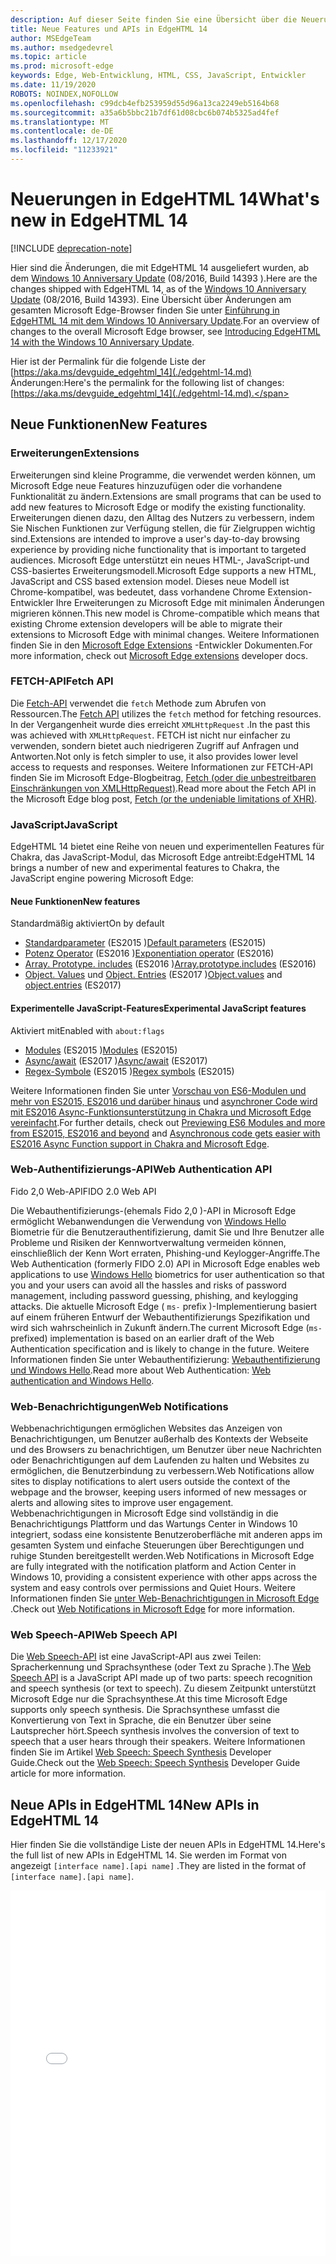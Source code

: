 ```yaml
---
description: Auf dieser Seite finden Sie eine Übersicht über die Neuerungen in EdgeHTML 14.
title: Neue Features und APIs in EdgeHTML 14
author: MSEdgeTeam
ms.author: msedgedevrel
ms.topic: article
ms.prod: microsoft-edge
keywords: Edge, Web-Entwicklung, HTML, CSS, JavaScript, Entwickler
ms.date: 11/19/2020
ROBOTS: NOINDEX,NOFOLLOW
ms.openlocfilehash: c99dcb4efb253959d55d96a13ca2249eb5164b68
ms.sourcegitcommit: a35a6b5bbc21b7df61d08cbc6b074b5325ad4fef
ms.translationtype: MT
ms.contentlocale: de-DE
ms.lasthandoff: 12/17/2020
ms.locfileid: "11233921"
---
```

# <span data-ttu-id="9e7ba-104">Neuerungen in EdgeHTML 14</span><span class="sxs-lookup"><span data-stu-id="9e7ba-104">What's new in EdgeHTML 14</span></span>  

[!INCLUDE [deprecation-note](../../includes/legacy-edge-note.md)]  

<span data-ttu-id="9e7ba-105">Hier sind die Änderungen, die mit EdgeHTML 14 ausgeliefert wurden, ab dem [Windows 10 Anniversary Update](https://blogs.windows.com/windowsexperience/2016/06/29) \(08/2016, Build 14393 \).</span><span class="sxs-lookup"><span data-stu-id="9e7ba-105">Here are the changes shipped with EdgeHTML 14, as of the [Windows 10 Anniversary Update](https://blogs.windows.com/windowsexperience/2016/06/29) \(08/2016, Build 14393\).</span></span>  <span data-ttu-id="9e7ba-106">Eine Übersicht über Änderungen am gesamten Microsoft Edge-Browser finden Sie unter [Einführung in EdgeHTML 14 mit dem Windows 10 Anniversary Update](https://blogs.windows.com/msedgedev/2016/08/04).</span><span class="sxs-lookup"><span data-stu-id="9e7ba-106">For an overview of changes to the overall Microsoft Edge browser, see [Introducing EdgeHTML 14 with the Windows 10 Anniversary Update](https://blogs.windows.com/msedgedev/2016/08/04).</span></span>  

<span data-ttu-id="9e7ba-107">Hier ist der Permalink für die folgende Liste der [https://aka.ms/devguide_edgehtml_14](./edgehtml-14.md) Änderungen:</span><span class="sxs-lookup"><span data-stu-id="9e7ba-107">Here's the permalink for the following list of changes: [https://aka.ms/devguide_edgehtml_14](./edgehtml-14.md).</span></span>  

## <span data-ttu-id="9e7ba-108">Neue Funktionen</span><span class="sxs-lookup"><span data-stu-id="9e7ba-108">New Features</span></span>  

### <span data-ttu-id="9e7ba-109">Erweiterungen</span><span class="sxs-lookup"><span data-stu-id="9e7ba-109">Extensions</span></span>  

<span data-ttu-id="9e7ba-110">Erweiterungen sind kleine Programme, die verwendet werden können, um Microsoft Edge neue Features hinzuzufügen oder die vorhandene Funktionalität zu ändern.</span><span class="sxs-lookup"><span data-stu-id="9e7ba-110">Extensions are small programs that can be used to add new features to Microsoft Edge or modify the existing functionality.</span></span>  <span data-ttu-id="9e7ba-111">Erweiterungen dienen dazu, den Alltag des Nutzers zu verbessern, indem Sie Nischen Funktionen zur Verfügung stellen, die für Zielgruppen wichtig sind.</span><span class="sxs-lookup"><span data-stu-id="9e7ba-111">Extensions are intended to improve a user's day-to-day browsing experience by providing niche functionality that is important to targeted audiences.</span></span>  <span data-ttu-id="9e7ba-112">Microsoft Edge unterstützt ein neues HTML-, JavaScript-und CSS-basiertes Erweiterungsmodell.</span><span class="sxs-lookup"><span data-stu-id="9e7ba-112">Microsoft Edge supports a new HTML, JavaScript and CSS based extension model.</span></span>  <span data-ttu-id="9e7ba-113">Dieses neue Modell ist Chrome-kompatibel, was bedeutet, dass vorhandene Chrome Extension-Entwickler Ihre Erweiterungen zu Microsoft Edge mit minimalen Änderungen migrieren können.</span><span class="sxs-lookup"><span data-stu-id="9e7ba-113">This new model is Chrome-compatible which means that existing Chrome extension developers will be able to migrate their extensions to Microsoft Edge with minimal changes.</span></span>  <span data-ttu-id="9e7ba-114">Weitere Informationen finden Sie in den [Microsoft Edge Extensions](../../extensions/index.md) -Entwickler Dokumenten.</span><span class="sxs-lookup"><span data-stu-id="9e7ba-114">For more information, check out [Microsoft Edge extensions](../../extensions/index.md) developer docs.</span></span>  

### <span data-ttu-id="9e7ba-115">FETCH-API</span><span class="sxs-lookup"><span data-stu-id="9e7ba-115">Fetch API</span></span>  
<span data-ttu-id="9e7ba-116">Die [Fetch-API](https://fetch.spec.whatwg.org#fetch-api) verwendet die `fetch` Methode zum Abrufen von Ressourcen.</span><span class="sxs-lookup"><span data-stu-id="9e7ba-116">The [Fetch API](https://fetch.spec.whatwg.org#fetch-api) utilizes the `fetch` method for fetching resources.</span></span>  <span data-ttu-id="9e7ba-117">In der Vergangenheit wurde dies erreicht `XMLHttpRequest` .</span><span class="sxs-lookup"><span data-stu-id="9e7ba-117">In the past this was achieved with `XMLHttpRequest`.</span></span>  <span data-ttu-id="9e7ba-118">FETCH ist nicht nur einfacher zu verwenden, sondern bietet auch niedrigeren Zugriff auf Anfragen und Antworten.</span><span class="sxs-lookup"><span data-stu-id="9e7ba-118">Not only is fetch simpler to use, it also provides lower level access to requests and responses.</span></span>  <span data-ttu-id="9e7ba-119">Weitere Informationen zur FETCH-API finden Sie im Microsoft Edge-Blogbeitrag, [Fetch (oder die unbestreitbaren Einschränkungen von XMLHttpRequest)](https://blogs.windows.com/msedgedev/2016/05/24).</span><span class="sxs-lookup"><span data-stu-id="9e7ba-119">Read more about the Fetch API in the Microsoft Edge blog post, [Fetch (or the undeniable limitations of XHR)](https://blogs.windows.com/msedgedev/2016/05/24).</span></span>  

### <span data-ttu-id="9e7ba-120">JavaScript</span><span class="sxs-lookup"><span data-stu-id="9e7ba-120">JavaScript</span></span>  

<span data-ttu-id="9e7ba-121">EdgeHTML 14 bietet eine Reihe von neuen und experimentellen Features für Chakra, das JavaScript-Modul, das Microsoft Edge antreibt:</span><span class="sxs-lookup"><span data-stu-id="9e7ba-121">EdgeHTML 14 brings a number of new and experimental features to Chakra, the JavaScript engine powering Microsoft Edge:</span></span>  

#### <span data-ttu-id="9e7ba-122">Neue Funktionen</span><span class="sxs-lookup"><span data-stu-id="9e7ba-122">New features</span></span>  

<span data-ttu-id="9e7ba-123">Standardmäßig aktiviert</span><span class="sxs-lookup"><span data-stu-id="9e7ba-123">On by default</span></span>  

*   <span data-ttu-id="9e7ba-124">[Standardparameter](https://developer.microsoft.com/microsoft-edge/platform/status/defaultparameteres6) \(ES2015 \)</span><span class="sxs-lookup"><span data-stu-id="9e7ba-124">[Default parameters](https://developer.microsoft.com/microsoft-edge/platform/status/defaultparameteres6) \(ES2015\)</span></span>
*   <span data-ttu-id="9e7ba-125">[Potenz Operator](https://developer.microsoft.com/microsoft-edge/platform/status/exponentiationoperatores2016) \(ES2016 \)</span><span class="sxs-lookup"><span data-stu-id="9e7ba-125">[Exponentiation operator](https://developer.microsoft.com/microsoft-edge/platform/status/exponentiationoperatores2016) \(ES2016\)</span></span>
*   <span data-ttu-id="9e7ba-126">[Array. Prototype. includes](https://developer.microsoft.com/microsoft-edge/platform/status/arrayprototypeincludeses2016) \(ES2016 \)</span><span class="sxs-lookup"><span data-stu-id="9e7ba-126">[Array.prototype.includes](https://developer.microsoft.com/microsoft-edge/platform/status/arrayprototypeincludeses2016) \(ES2016\)</span></span>
*   <span data-ttu-id="9e7ba-127">[Object. Values](https://developer.mozilla.org/docs/Web/JavaScript/Reference/Global_Objects/Object/values) und [Object. Entries](https://developer.mozilla.org/docs/Web/JavaScript/Reference/Global_Objects/Object/entries) \(ES2017 \)</span><span class="sxs-lookup"><span data-stu-id="9e7ba-127">[Object.values](https://developer.mozilla.org/docs/Web/JavaScript/Reference/Global_Objects/Object/values) and [object.entries](https://developer.mozilla.org/docs/Web/JavaScript/Reference/Global_Objects/Object/entries) \(ES2017\)</span></span>  

#### <span data-ttu-id="9e7ba-128">Experimentelle JavaScript-Features</span><span class="sxs-lookup"><span data-stu-id="9e7ba-128">Experimental JavaScript features</span></span>  

<span data-ttu-id="9e7ba-129">Aktiviert mit</span><span class="sxs-lookup"><span data-stu-id="9e7ba-129">Enabled with</span></span> `about:flags`  

*   <span data-ttu-id="9e7ba-130">[Modules](https://blogs.windows.com/msedgedev/2016/05/17) \(ES2015 \)</span><span class="sxs-lookup"><span data-stu-id="9e7ba-130">[Modules](https://blogs.windows.com/msedgedev/2016/05/17) \(ES2015\)</span></span>  
*   <span data-ttu-id="9e7ba-131">[Async/await](https://developer.microsoft.com/microsoft-edge/platform/status/asyncfunctionses2016) \(ES2017 \)</span><span class="sxs-lookup"><span data-stu-id="9e7ba-131">[Async/await](https://developer.microsoft.com/microsoft-edge/platform/status/asyncfunctionses2016) \(ES2017\)</span></span>  
*   <span data-ttu-id="9e7ba-132">[Regex-Symbole](https://developer.microsoft.com/microsoft-edge/platform/status/regexpbuiltinses6) \(ES2015 \)</span><span class="sxs-lookup"><span data-stu-id="9e7ba-132">[Regex symbols](https://developer.microsoft.com/microsoft-edge/platform/status/regexpbuiltinses6) \(ES2015\)</span></span>  

<span data-ttu-id="9e7ba-133">Weitere Informationen finden Sie unter [Vorschau von ES6-Modulen und mehr von ES2015, ES2016 und darüber hinaus](https://blogs.windows.com/msedgedev/2016/05/17) und [asynchroner Code wird mit ES2016 Async-Funktionsunterstützung in Chakra und Microsoft Edge vereinfacht](https://blogs.windows.com/msedgedev/2015/09/30).</span><span class="sxs-lookup"><span data-stu-id="9e7ba-133">For further details, check out [Previewing ES6 Modules and more from ES2015, ES2016 and beyond](https://blogs.windows.com/msedgedev/2016/05/17) and [Asynchronous code gets easier with ES2016 Async Function support in Chakra and Microsoft Edge](https://blogs.windows.com/msedgedev/2015/09/30).</span></span>  

### <span data-ttu-id="9e7ba-134">Web-Authentifizierungs-API</span><span class="sxs-lookup"><span data-stu-id="9e7ba-134">Web Authentication API</span></span>  

<span data-ttu-id="9e7ba-135">Fido 2,0 Web-API</span><span class="sxs-lookup"><span data-stu-id="9e7ba-135">FIDO 2.0 Web API</span></span>  

<span data-ttu-id="9e7ba-136">Die Webauthentifizierungs-(ehemals Fido 2,0 \)-API in Microsoft Edge ermöglicht Webanwendungen die Verwendung von [Windows Hello](https://www.microsoft.com/windows/comprehensive-security) Biometrie für die Benutzerauthentifizierung, damit Sie und Ihre Benutzer alle Probleme und Risiken der Kennwortverwaltung vermeiden können, einschließlich der Kenn Wort erraten, Phishing-und Keylogger-Angriffe.</span><span class="sxs-lookup"><span data-stu-id="9e7ba-136">The Web Authentication \(formerly FIDO 2.0\) API in Microsoft Edge enables web applications to use [Windows Hello](https://www.microsoft.com/windows/comprehensive-security) biometrics for user authentication so that you and your users can avoid all the hassles and risks of password management, including password guessing, phishing, and keylogging attacks.</span></span>  <span data-ttu-id="9e7ba-137">Die aktuelle Microsoft Edge \( `ms-` prefix \)-Implementierung basiert auf einem früheren Entwurf der Webauthentifizierungs Spezifikation und wird sich wahrscheinlich in Zukunft ändern.</span><span class="sxs-lookup"><span data-stu-id="9e7ba-137">The current Microsoft Edge \(`ms-` prefixed\) implementation is based on an earlier draft of the Web Authentication specification and is likely to change in the future.</span></span>  <span data-ttu-id="9e7ba-138">Weitere Informationen finden Sie unter Webauthentifizierung:  [Webauthentifizierung und Windows Hello](../windows-integration/web-authentication.md).</span><span class="sxs-lookup"><span data-stu-id="9e7ba-138">Read more about Web Authentication:  [Web authentication and Windows Hello](../windows-integration/web-authentication.md).</span></span>

### <span data-ttu-id="9e7ba-139">Web-Benachrichtigungen</span><span class="sxs-lookup"><span data-stu-id="9e7ba-139">Web Notifications</span></span>
<span data-ttu-id="9e7ba-140">Webbenachrichtigungen ermöglichen Websites das Anzeigen von Benachrichtigungen, um Benutzer außerhalb des Kontexts der Webseite und des Browsers zu benachrichtigen, um Benutzer über neue Nachrichten oder Benachrichtigungen auf dem Laufenden zu halten und Websites zu ermöglichen, die Benutzerbindung zu verbessern.</span><span class="sxs-lookup"><span data-stu-id="9e7ba-140">Web Notifications allow sites to display notifications to alert users outside the context of the webpage and the browser, keeping users informed of new messages or alerts and allowing sites to improve user engagement.</span></span>  <span data-ttu-id="9e7ba-141">Webbenachrichtigungen in Microsoft Edge sind vollständig in die Benachrichtigungs Plattform und das Wartungs Center in Windows 10 integriert, sodass eine konsistente Benutzeroberfläche mit anderen apps im gesamten System und einfache Steuerungen über Berechtigungen und ruhige Stunden bereitgestellt werden.</span><span class="sxs-lookup"><span data-stu-id="9e7ba-141">Web Notifications in Microsoft Edge are fully integrated with the notification platform and Action Center in Windows 10, providing a consistent experience with other apps across the system and easy controls over permissions and Quiet Hours.</span></span>  <span data-ttu-id="9e7ba-142">Weitere Informationen finden Sie [unter Web-Benachrichtigungen in Microsoft Edge](https://blogs.windows.com/msedgedev/2016/05/16) .</span><span class="sxs-lookup"><span data-stu-id="9e7ba-142">Check out [Web Notifications in Microsoft Edge](https://blogs.windows.com/msedgedev/2016/05/16) for more information.</span></span>  

### <span data-ttu-id="9e7ba-143">Web Speech-API</span><span class="sxs-lookup"><span data-stu-id="9e7ba-143">Web Speech API</span></span>
<span data-ttu-id="9e7ba-144">Die [Web Speech-API](https://dvcs.w3.org/hg/speech-api/raw-file/tip/speechapi.html) ist eine JavaScript-API aus zwei Teilen: Spracherkennung und Sprachsynthese \(oder Text zu Sprache \).</span><span class="sxs-lookup"><span data-stu-id="9e7ba-144">The [Web Speech API](https://dvcs.w3.org/hg/speech-api/raw-file/tip/speechapi.html) is a JavaScript API made up of two parts: speech recognition and speech synthesis \(or text to speech\).</span></span>  <span data-ttu-id="9e7ba-145">Zu diesem Zeitpunkt unterstützt Microsoft Edge nur die Sprachsynthese.</span><span class="sxs-lookup"><span data-stu-id="9e7ba-145">At this time Microsoft Edge supports only speech synthesis.</span></span>  <span data-ttu-id="9e7ba-146">Die Sprachsynthese umfasst die Konvertierung von Text in Sprache, die ein Benutzer über seine Lautsprecher hört.</span><span class="sxs-lookup"><span data-stu-id="9e7ba-146">Speech synthesis involves the conversion of text to speech that a user hears through their speakers.</span></span>  <span data-ttu-id="9e7ba-147">Weitere Informationen finden Sie im Artikel [Web Speech: Speech Synthesis](https://developer.mozilla.org/docs/Web/API/Web_Speech_API) Developer Guide.</span><span class="sxs-lookup"><span data-stu-id="9e7ba-147">Check out the [Web Speech: Speech Synthesis](https://developer.mozilla.org/docs/Web/API/Web_Speech_API) Developer Guide article for more information.</span></span>  

## <span data-ttu-id="9e7ba-148">Neue APIs in EdgeHTML 14</span><span class="sxs-lookup"><span data-stu-id="9e7ba-148">New APIs in EdgeHTML 14</span></span>

<span data-ttu-id="9e7ba-149">Hier finden Sie die vollständige Liste der neuen APIs in EdgeHTML 14.</span><span class="sxs-lookup"><span data-stu-id="9e7ba-149">Here's the full list of new APIs in EdgeHTML 14.</span></span>  <span data-ttu-id="9e7ba-150">Sie werden im Format von angezeigt `[interface name].[api name]` .</span><span class="sxs-lookup"><span data-stu-id="9e7ba-150">They are listed in the format of `[interface name].[api name]`.</span></span>  

<iframe height='585' scrolling='no' title='<span data-ttu-id="9e7ba-151">Neue APIs in EdgeHTML 14</span><span class="sxs-lookup"><span data-stu-id="9e7ba-151">New APIs in EdgeHTML 14</span></span>' src='//codepen.io/MSEdgeDev/embed/oWMEPE/?height=585&theme-id=23761&default-tab=result&embed-version=2' frameborder='no' allowtransparency='true' allowfullscreen='true' style='width: 100%;'><span data-ttu-id="9e7ba-152">Weitere Informationen finden Sie in den neuen APIs für Stifte <a href='https://codepen.io/MSEdgeDev/pen/oWMEPE/'> in EdgeHTML 14 </a> von MSEdgeDev ( <a href='https://codepen.io/MSEdgeDev'> @MSEdgeDev </a> ) auf <a href='https://codepen.io'> CodePen </a> .</span><span class="sxs-lookup"><span data-stu-id="9e7ba-152">See the Pen <a href='https://codepen.io/MSEdgeDev/pen/oWMEPE/'>New APIs in EdgeHTML 14</a>by MSEdgeDev (<a href='https://codepen.io/MSEdgeDev'>@MSEdgeDev</a>) on <a href='https://codepen.io'>CodePen</a>.</span></span></iframe>  
